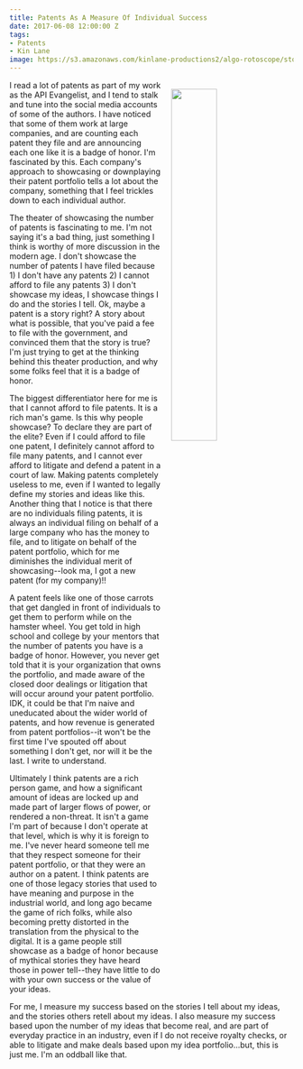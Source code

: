 ```yaml
---
title: Patents As A Measure Of Individual Success
date: 2017-06-08 12:00:00 Z
tags:
- Patents
- Kin Lane
image: https://s3.amazonaws.com/kinlane-productions2/algo-rotoscope/stories/raven-fence.jpg
---
```


<p><img src="https://s3.amazonaws.com/kinlane-productions2/algo-rotoscope/stories/raven-fence.jpg" align="right" width="40%" style="padding: 15px;" /></p>I read a lot of patents as part of my work as the API Evangelist, and I tend to stalk and tune into the social media accounts of some of the authors. I have noticed that some of them work at large companies, and are counting each patent they file and are announcing each one like it is a badge of honor. I'm fascinated by this. Each company's approach to showcasing or downplaying their patent portfolio tells a lot about the company, something that I feel trickles down to each individual author.

The theater of showcasing the number of patents is fascinating to me. I'm not saying it's a bad thing, just something I think is worthy of more discussion in the modern age. I don't showcase the number of patents I have filed because 1) I don't have any patents 2) I cannot afford to file any patents 3) I don't showcase my ideas, I showcase things I do and the stories I tell. Ok, maybe a patent is a story right? A story about what is possible, that you've paid a fee to file with the government, and convinced them that the story is true? I'm just trying to get at the thinking behind this theater production, and why some folks feel that it is a badge of honor.

The biggest differentiator here for me is that I cannot afford to file patents. It is a rich man's game. Is this why people showcase? To declare they are part of the elite?
 Even if I could afford to file one patent, I definitely cannot afford to file many patents, and I cannot ever afford to litigate and defend a patent in a court of law. Making patents completely useless to me, even if I wanted to legally define my stories and ideas like this. Another thing that I notice is that there are no individuals filing patents, it is always an individual filing on behalf of a large company who has the money to file, and to litigate on behalf of the patent portfolio, which for me diminishes the individual merit of showcasing--look ma, I got a new patent (for my company)!!

A patent feels like one of those carrots that get dangled in front of individuals to get them to perform while on the hamster wheel. You get told in high school and college by your mentors that the number of patents you have is a badge of honor. However, you never get told that it is your organization that owns the portfolio, and made aware of the closed door dealings or litigation that will occur around your patent portfolio. IDK, it could be that I'm naive and uneducated about the wider world of patents, and how revenue is generated from patent portfolios--it won't be the first time I've spouted off about something I don't get, nor will it be the last. I write to understand.

Ultimately I think patents are a rich person game, and how a significant amount of ideas are locked up and made part of larger flows of power, or rendered a non-threat. It isn't a game I'm part of because I don't operate at that level, which is why it is foreign to me. I've never heard someone tell me that they respect someone for their patent portfolio, or that they were an author on a patent. I think patents are one of those legacy stories that used to have meaning and purpose in the industrial world, and long ago became the game of rich folks, while also becoming pretty distorted in the translation from the physical to the digital. It is a game people still showcase as a badge of honor because of mythical stories they have heard those in power tell--they have little to do with your own success or the value of your ideas. 

For me, I measure my success based on the stories I tell about my ideas, and the stories others retell about my ideas. I also measure my success based upon the number of my ideas that become real, and are part of everyday practice in an industry, even if I do not receive royalty checks, or able to litigate and make deals based upon my idea portfolio...but, this is just me. I'm an oddball like that.